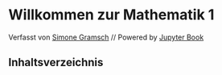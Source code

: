 # Willkommen zur Mathematik 1


Verfasst von [Simone
Gramsch](https://www.frankfurt-university.de/de/erweiterungen/ansprechpartner/detail/simone-gramsch-1/?no_cache=1)
// Powered by [Jupyter Book](https://jupyterbook.org/)


## Inhaltsverzeichnis
```{tableofcontents}
```

